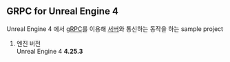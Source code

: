 ## GRPC for Unreal Engine 4

Unreal Engine 4 에서 [gRPC](https://grpc.io)를 이용해 [서버](../K2svc/README.md)와 통신하는 동작을 하는 sample project

1. 엔진 버전  
Unreal Engine 4 **4.25.3**